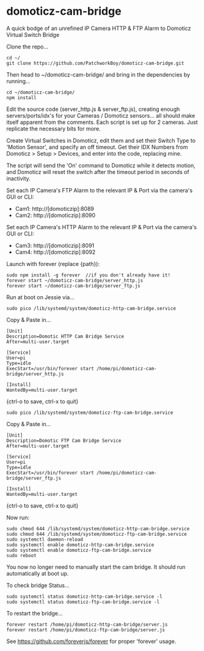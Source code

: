 # domoticz-cam-bridge
A quick bodge of an unrefined IP Camera HTTP & FTP Alarm to Domoticz Virtual Switch Bridge

Clone the repo...

```
cd ~/
git clone https://github.com/PatchworkBoy/domoticz-cam-bridge.git
```

Then head to ~/domoticz-cam-bridge/ and bring in the dependencies by running...

```
cd ~/domoticz-cam-bridge/
npm install
```

Edit the source code (server_http.js & server_ftp.js), creating enough servers/ports/idx's for your Cameras / Domoticz sensors... all should make itself apparent from the comments. Each script is set up for 2 cameras. Just replicate the necessary bits for more.

Create Virtual Switches in Domoticz, edit them and set their Switch Type to 'Motion Sensor', and specify an off timeout. Get their IDX Numbers from Domoticz > Setup > Devices, and enter into the code, replacing mine. 

The script will send the 'On' command to Domoticz while it detects motion, and Domoticz will reset the switch after the timeout period in seconds of inactivity.

Set each IP Camera's FTP Alarm to the relevant IP & Port via the camera's GUI or CLI:

- Cam1: http://[domoticzip]:8089
- Cam2: http://[domoticzip]:8090

Set each IP Camera's HTTP Alarm to the relevant IP & Port via the camera's GUI or CLI:

- Cam3: http://[domoticzip]:8091
- Cam4: http://[domoticzip]:8092

Launch with forever (replace {path}):

```
sudo npm install -g forever  //if you don't already have it!
forever start ~/domoticz-cam-bridge/server_http.js
forever start ~/domoticz-cam-bridge/server_ftp.js
```

Run at boot on Jessie via...

```
sudo pico /lib/systemd/system/domoticz-http-cam-bridge.service
```

Copy & Paste in...
```
[Unit]
Description=Domotic HTTP Cam Bridge Service
After=multi-user.target

[Service]
User=pi
Type=idle
ExecStart=/usr/bin/forever start /home/pi/domoticz-cam-bridge/server_http.js

[Install]
WantedBy=multi-user.target
```

{ctrl-o to save, ctrl-x to quit}

```
sudo pico /lib/systemd/system/domoticz-ftp-cam-bridge.service
```

Copy & Paste in...
```
[Unit]
Description=Domotic FTP Cam Bridge Service
After=multi-user.target

[Service]
User=pi
Type=idle
ExecStart=/usr/bin/forever start /home/pi/domoticz-cam-bridge/server_ftp.js

[Install]
WantedBy=multi-user.target
```

{ctrl-o to save, ctrl-x to quit}

Now run:
```
sudo chmod 644 /lib/systemd/system/domoticz-http-cam-bridge.service
sudo chmod 644 /lib/systemd/system/domoticz-ftp-cam-bridge.service
sudo systemctl daemon-reload
sudo systemctl enable domoticz-http-cam-bridge.service
sudo systemctl enable domoticz-ftp-cam-bridge.service
sudo reboot
```

You now no longer need to manually start the cam bridge. It should run automatically at boot up.

To check bridge Status...

```
sudo systemctl status domoticz-http-cam-bridge.service -l
sudo systemctl status domoticz-ftp-cam-bridge.service -l
```

To restart the bridge...

```
forever restart /home/pi/domoticz-http-cam-bridge/server.js
forever restart /home/pi/domoticz-ftp-cam-bridge/server.js
```

See https://github.com/foreverjs/forever for proper 'forever' usage.

